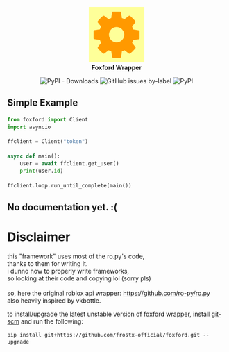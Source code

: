 <p align="center" width="100%">
    <a href="https://github.com/rostx-official/foxford">
        <img src="https://raw.githubusercontent.com/frostx-official/foxford/main/resources/logo.png" alt="foxford wrapper logo" height="128em" />
    </a>
    <br>
    <b>Foxford Wrapper</b>
    <br>
</p>

<p align="center">
  <img alt="PyPI - Downloads" src="https://img.shields.io/pypi/dw/foxford">
  <img alt="GitHub issues by-label" 
  src="https://img.shields.io/github/issues/frostx-official/foxford/bug">
  <img alt="PyPI" src="https://img.shields.io/pypi/v/foxford?color=green&label=PyPI">
</p>

## Simple Example

```python
from foxford import Client
import asyncio

ffclient = Client("token")

async def main():
    user = await ffclient.get_user()
    print(user.id)

ffclient.loop.run_until_complete(main())
```

## No documentation yet. :(

# Disclaimer
this "framework" uses most of the ro.py's code,<br>
thanks to them for writing it.<br>
i dunno how to properly write frameworks,<br>
so looking at their code and copying lol (sorry pls)
<br><br>
so, here the original roblox api wrapper: https://github.com/ro-py/ro.py<br>
also heavily inspired by vkbottle.

to install/upgrade the latest unstable version of foxford wrapper, install [git-scm](https://git-scm.com/downloads) and run the following:
```
pip install git+https://github.com/frostx-official/foxford.git --upgrade
```
